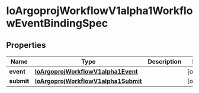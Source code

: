 

# IoArgoprojWorkflowV1alpha1WorkflowEventBindingSpec


## Properties

Name | Type | Description | Notes
------------ | ------------- | ------------- | -------------
**event** | [**IoArgoprojWorkflowV1alpha1Event**](IoArgoprojWorkflowV1alpha1Event.md) |  |  [optional]
**submit** | [**IoArgoprojWorkflowV1alpha1Submit**](IoArgoprojWorkflowV1alpha1Submit.md) |  |  [optional]



